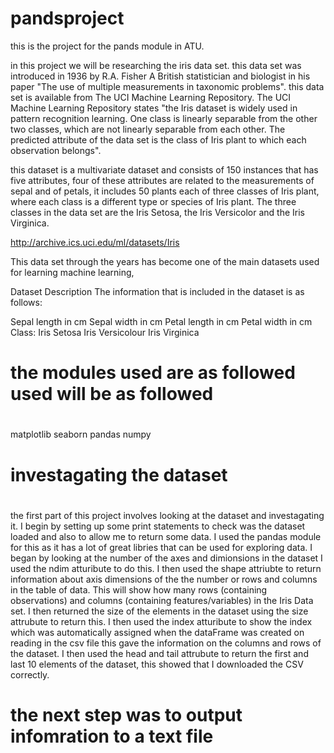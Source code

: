 # pandsproject


this is the project for the pands module in ATU. 



in this project we will be researching the iris data set. this data set was introduced in 1936 by R.A. Fisher A British statistician and biologist in his paper "The use of multiple measurements in taxonomic problems". this data set is available from The UCI Machine Learning Repository. The UCI Machine Learning Repository states "the Iris dataset is widely used in pattern recognition learning. One class is linearly separable from the other two classes, which are not linearly separable from each other. The predicted attribute of the data set is the class of Iris plant to which each observation belongs".

this dataset is a multivariate dataset and consists of 150 instances that has five attributes, four of these attributes are related to the measurements of sepal and of petals, it includes 50 plants each of three classes of Iris plant, where each class is a different type or species of Iris plant. The three classes in the data set are the Iris Setosa, the Iris Versicolor and the Iris Virginica.



http://archive.ics.uci.edu/ml/datasets/Iris

This data set through the years has become one of the main datasets used for learning machine learning, 



Dataset Description
The information that is included in the dataset is as follows:

Sepal length in cm
Sepal width in cm
Petal length in cm
Petal width in cm
Class:
Iris Setosa
Iris Versicolour
Iris Virginica

# <h1> the modules used are as followed  used will be as followed <h1> #

matplotlib
seaborn
pandas 
numpy 

# <h1> investagating the dataset  <h1> #

the first part of this project involves looking at the dataset and investagating it. I begin by setting up some print statements to check was the dataset loaded and also to allow me to return some data. I used the pandas module for this as it has a lot of great libries that can be used for exploring data. I began by looking at the number of the axes and dimionsions in the dataset I used the ndim atturibute to do this. I then used the shape attriubte to return information about axis dimensions of the the number or rows and columns in the table of data. This will show how many rows (containing observations) and columns (containing features/variables) in the Iris Data set. I then returned the size of the elements in the dataset using the size attrubute to return this. I then used the index atturibute to show the index which was automatically assigned when the dataFrame was created on reading in the csv file this gave the information on the columns and rows of the dataset. I then used the head and tail attrubute to return the first and last 10 elements of the dataset, this showed that I downloaded the CSV correctly. 

# <p> the next step was to output infomration to a text file <p> # 


